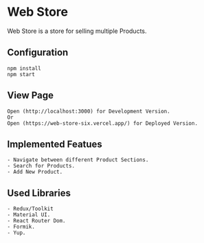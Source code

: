 # Web Store

Web Store is a store for selling multiple Products.


## Configuration

```
npm install
npm start
```

## View Page

```
Open (http://localhost:3000) for Development Version.
Or
Open (https://web-store-six.vercel.app/) for Deployed Version.
```

## Implemented Featues

```
- Navigate between different Product Sections.
- Search for Products.
- Add New Product.
```


## Used Libraries

```
- Redux/Toolkit
- Material UI.
- React Router Dom.
- Formik.
- Yup.
```